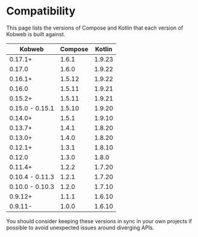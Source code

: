 # Compatibility

This page lists the versions of Compose and Kotlin that each version of Kobweb is built against.

| Kobweb          | Compose | Kotlin |
|-----------------|---------|--------|
| 0.17.1+         | 1.6.1   | 1.9.23 |
| 0.17.0          | 1.6.0   | 1.9.22 |
| 0.16.1+         | 1.5.12  | 1.9.22 |
| 0.16.0          | 1.5.11  | 1.9.21 |
| 0.15.2+         | 1.5.11  | 1.9.21 |
| 0.15.0 - 0.15.1 | 1.5.10  | 1.9.20 |
| 0.14.0+         | 1.5.1   | 1.9.10 |
| 0.13.7+         | 1.4.1   | 1.8.20 |
| 0.13.0+         | 1.4.0   | 1.8.20 |
| 0.12.1+         | 1.3.1   | 1.8.10 |
| 0.12.0          | 1.3.0   | 1.8.0  |
| 0.11.4+         | 1.2.2   | 1.7.20 |
| 0.10.4 - 0.11.3 | 1.2.1   | 1.7.20 |
| 0.10.0 - 0.10.3 | 1.2.0   | 1.7.10 |
| 0.9.12+         | 1.1.1   | 1.6.10 |
| 0.9.11-         | 1.0.0   | 1.6.10 |

You should consider keeping these versions in sync in your own projects if possible to avoid unexpected
issues around diverging APIs.
